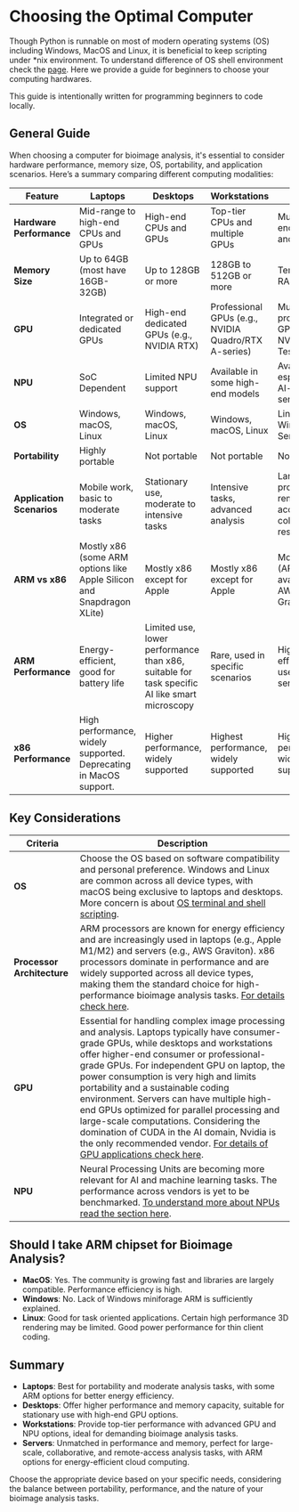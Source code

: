# Choosing the Optimal Computer

Though Python is runnable on most of modern operating systems (OS) including Windows, MacOS and Linux, it is beneficial to keep scripting under *nix environment. To understand difference of OS shell environment check the [page](../03_advanced_python/shell_scripting.md). Here we provide a guide for beginners to choose your computing hardwares.

This guide is intentionally written for programming beginners to code locally.

## General Guide 

When choosing a computer for bioimage analysis, it's essential to consider hardware performance, memory size, OS, portability, and application scenarios. Here’s a summary comparing different computing modalities:

| Feature                   | Laptops                                  | Desktops                                 | Workstations                             | Servers                                   |
|---------------------------|------------------------------------------|------------------------------------------|------------------------------------------|------------------------------------------|
| **Hardware Performance**  | Mid-range to high-end CPUs and GPUs      | High-end CPUs and GPUs                   | Top-tier CPUs and multiple GPUs          | Multiple high-end CPUs and GPUs          |
| **Memory Size**           | Up to 64GB (most have 16GB-32GB)         | Up to 128GB or more                      | 128GB to 512GB or more                   | Terabytes of RAM                         |
| **GPU**                   | Integrated or dedicated GPUs | High-end dedicated GPUs (e.g., NVIDIA RTX) | Professional GPUs (e.g., NVIDIA Quadro/RTX A-series) | Multiple professional GPUs (e.g., NVIDIA Tesla/Quadro) |
| **NPU**                   | SoC Dependent                | Limited NPU support                      | Available in some high-end models        | Available, especially in AI-optimized servers |
| **OS**                    | Windows, macOS, Linux                    | Windows, macOS, Linux                    | Windows, macOS, Linux                           | Linux, Windows Server                    |
| **Portability**           | Highly portable                          | Not portable                             | Not portable                             | Not portable                             |
| **Application Scenarios** | Mobile work, basic to moderate tasks     | Stationary use, moderate to intensive tasks | Intensive tasks, advanced analysis       | Large-scale projects, remote access, collaborative research |
| **ARM vs x86**            | Mostly x86 (some ARM options like Apple Silicon and Snapdragon XLite) | Mostly x86 except for Apple                               | Mostly x86 except for Apple                               | Mostly x86 (ARM servers available, e.g., AWS Graviton) |
| **ARM Performance**       | Energy-efficient, good for battery life  | Limited use, lower performance than x86, suitable for task specific AI like smart microscopy  | Rare, used in specific scenarios         | High efficiency, used in cloud services  |
| **x86 Performance**       | High performance, widely supported. Deprecating in MacOS support.       | Higher performance, widely supported     | Highest performance, widely supported    | Highest performance, widely supported    |


## Key Considerations

| **Criteria**              | **Description**                                                                                                                                                                                                                  |
|---------------------------|----------------------------------------------------------------------------------------------------------------------------------------------------------------------------------------------------------------------------------|
| **OS**                    | Choose the OS based on software compatibility and personal preference. Windows and Linux are common across all device types, with macOS being exclusive to laptops and desktops. More concern is about [OS terminal and shell scripting](../03_advanced_python/shell_scripting.md). |
| **Processor Architecture**| ARM processors are known for energy efficiency and are increasingly used in laptops (e.g., Apple M1/M2) and servers (e.g., AWS Graviton). x86 processors dominate in performance and are widely supported across all device types, making them the standard choice for high-performance bioimage analysis tasks. [For details check here](./arch.md). |
| **GPU**                   | Essential for handling complex image processing and analysis. Laptops typically have consumer-grade GPUs, while desktops and workstations offer higher-end consumer or professional-grade GPUs. For independent GPU on laptop, the power consumption is very high and limits portability and a sustainable coding environment. Servers can have multiple high-end GPUs optimized for parallel processing and large-scale computations. Considering the domination of CUDA in the AI domain, Nvidia is the only recommended vendor. [For details of GPU applications check here](./gpu.md). |
| **NPU**                   | Neural Processing Units are becoming more relevant for AI and machine learning tasks. The performance across vendors is yet to be benchmarked. [To understand more about NPUs read the section here](./npu.md).                                                             |

## Should I take ARM chipset for Bioimage Analysis?
- **MacOS**: Yes. The community is growing fast and libraries are largely compatible. Performance efficiency is high.
- **Windows**: No. Lack of Windows miniforage ARM is sufficiently explained.
- **Linux**: Good for task oriented applications. Certain high performance 3D rendering may be limited. Good power performance for thin client coding.

## Summary
- **Laptops**: Best for portability and moderate analysis tasks, with some ARM options for better energy efficiency.
- **Desktops**: Offer higher performance and memory capacity, suitable for stationary use with high-end GPU options.
- **Workstations**: Provide top-tier performance with advanced GPU and NPU options, ideal for demanding bioimage analysis tasks.
- **Servers**: Unmatched in performance and memory, perfect for large-scale, collaborative, and remote-access analysis tasks, with ARM options for energy-efficient cloud computing.

Choose the appropriate device based on your specific needs, considering the balance between portability, performance, and the nature of your bioimage analysis tasks.